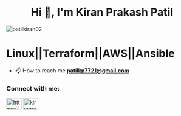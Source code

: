 <h1 align="center">Hi 👋, I'm Kiran Prakash Patil</h1>


<p align="left"> <img src="https://komarev.com/ghpvc/?username=patilkiran02&label=Profile%20views&color=0e75b6&style=flat" alt="patilkiran02" /> </p>
<h1 align="left">Linux||Terraform||AWS||Ansible</h1>


- 📫 How to reach me **patilkp7721@gmail.com**

<h3 align="left">Connect with me:</h3>
<p align="left">
<a href="https://www.linkedin.com/in/kiran-patil-98276320b/" target="blank"><img align="center" src="https://raw.githubusercontent.com/rahuldkjain/github-profile-readme-generator/master/src/images/icons/Social/linked-in-alt.svg" alt="https://www.linkedin.com/in/kiran-patil-98276320b/" height="30" width="40" /></a>
<a href="https://instagram.com/kiranpatil._02" target="blank"><img align="center" src="https://raw.githubusercontent.com/rahuldkjain/github-profile-readme-generator/master/src/images/icons/Social/instagram.svg" alt="kiranpatil._02" height="30" width="40" /></a>
</p>



